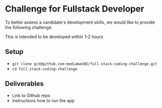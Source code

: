 Challenge for Fullstack Developer
===============================

To better assess a candidate's development skills, we would like to provide the following challenge. 

This is intended to be developed within 1-2 hours

Setup
-----
* `git clone git@github.com:mediamanDE/full-stack-coding-challenge.git`
* `cd full-stack-coding-challenge`


Deliverables
----------

* Link to Github repo 
* Instructions how to run the app
